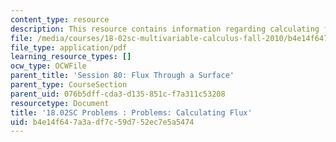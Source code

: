```yaml
---
content_type: resource
description: This resource contains information regarding calculating flux.
file: /media/courses/18-02sc-multivariable-calculus-fall-2010/b4e14f647a3adf7c59d752ec7e5a5474_MIT18_02SC_pb_80_quest.pdf
file_type: application/pdf
learning_resource_types: []
ocw_type: OCWFile
parent_title: 'Session 80: Flux Through a Surface'
parent_type: CourseSection
parent_uid: 076b5dff-cda3-d135-851c-f7a311c53208
resourcetype: Document
title: '18.02SC Problems : Problems: Calculating Flux'
uid: b4e14f64-7a3a-df7c-59d7-52ec7e5a5474
---
```

